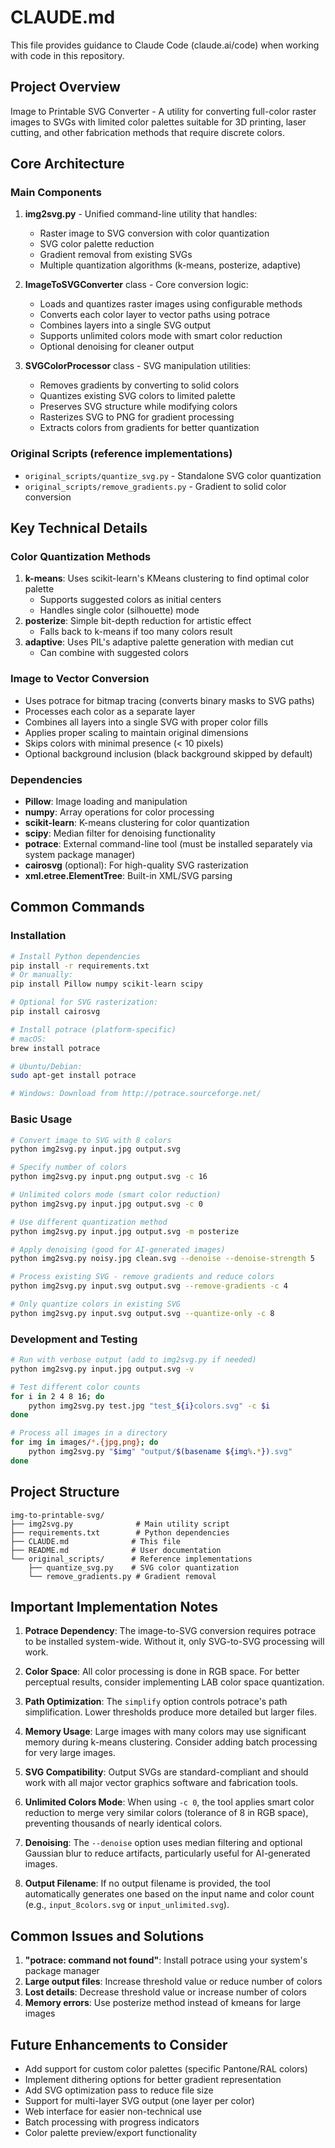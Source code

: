 # CLAUDE.md

This file provides guidance to Claude Code (claude.ai/code) when working with code in this repository.

## Project Overview

Image to Printable SVG Converter - A utility for converting full-color raster images to SVGs with limited color palettes suitable for 3D printing, laser cutting, and other fabrication methods that require discrete colors.

## Core Architecture

### Main Components

1. **img2svg.py** - Unified command-line utility that handles:
   - Raster image to SVG conversion with color quantization
   - SVG color palette reduction
   - Gradient removal from existing SVGs
   - Multiple quantization algorithms (k-means, posterize, adaptive)

2. **ImageToSVGConverter** class - Core conversion logic:
   - Loads and quantizes raster images using configurable methods
   - Converts each color layer to vector paths using potrace
   - Combines layers into a single SVG output
   - Supports unlimited colors mode with smart color reduction
   - Optional denoising for cleaner output

3. **SVGColorProcessor** class - SVG manipulation utilities:
   - Removes gradients by converting to solid colors
   - Quantizes existing SVG colors to limited palette
   - Preserves SVG structure while modifying colors
   - Rasterizes SVG to PNG for gradient processing
   - Extracts colors from gradients for better quantization

### Original Scripts (reference implementations)

- `original_scripts/quantize_svg.py` - Standalone SVG color quantization
- `original_scripts/remove_gradients.py` - Gradient to solid color conversion

## Key Technical Details

### Color Quantization Methods

1. **k-means**: Uses scikit-learn's KMeans clustering to find optimal color palette
   - Supports suggested colors as initial centers
   - Handles single color (silhouette) mode
2. **posterize**: Simple bit-depth reduction for artistic effect
   - Falls back to k-means if too many colors result
3. **adaptive**: Uses PIL's adaptive palette generation with median cut
   - Can combine with suggested colors

### Image to Vector Conversion

- Uses potrace for bitmap tracing (converts binary masks to SVG paths)
- Processes each color as a separate layer
- Combines all layers into a single SVG with proper color fills
- Applies proper scaling to maintain original dimensions
- Skips colors with minimal presence (< 10 pixels)
- Optional background inclusion (black background skipped by default)

### Dependencies

- **Pillow**: Image loading and manipulation
- **numpy**: Array operations for color processing
- **scikit-learn**: K-means clustering for color quantization
- **scipy**: Median filter for denoising functionality
- **potrace**: External command-line tool (must be installed separately via system package manager)
- **cairosvg** (optional): For high-quality SVG rasterization
- **xml.etree.ElementTree**: Built-in XML/SVG parsing

## Common Commands

### Installation

```bash
# Install Python dependencies
pip install -r requirements.txt
# Or manually:
pip install Pillow numpy scikit-learn scipy

# Optional for SVG rasterization:
pip install cairosvg

# Install potrace (platform-specific)
# macOS:
brew install potrace

# Ubuntu/Debian:
sudo apt-get install potrace

# Windows: Download from http://potrace.sourceforge.net/
```

### Basic Usage

```bash
# Convert image to SVG with 8 colors
python img2svg.py input.jpg output.svg

# Specify number of colors
python img2svg.py input.png output.svg -c 16

# Unlimited colors mode (smart color reduction)
python img2svg.py input.jpg output.svg -c 0

# Use different quantization method
python img2svg.py input.jpg output.svg -m posterize

# Apply denoising (good for AI-generated images)
python img2svg.py noisy.jpg clean.svg --denoise --denoise-strength 5

# Process existing SVG - remove gradients and reduce colors
python img2svg.py input.svg output.svg --remove-gradients -c 4

# Only quantize colors in existing SVG
python img2svg.py input.svg output.svg --quantize-only -c 8
```

### Development and Testing

```bash
# Run with verbose output (add to img2svg.py if needed)
python img2svg.py input.jpg output.svg -v

# Test different color counts
for i in 2 4 8 16; do
    python img2svg.py test.jpg "test_${i}colors.svg" -c $i
done

# Process all images in a directory
for img in images/*.{jpg,png}; do
    python img2svg.py "$img" "output/$(basename ${img%.*}).svg"
done
```

## Project Structure

```
img-to-printable-svg/
├── img2svg.py              # Main utility script
├── requirements.txt        # Python dependencies
├── CLAUDE.md              # This file
├── README.md              # User documentation
└── original_scripts/      # Reference implementations
    ├── quantize_svg.py    # SVG color quantization
    └── remove_gradients.py # Gradient removal
```

## Important Implementation Notes

1. **Potrace Dependency**: The image-to-SVG conversion requires potrace to be installed system-wide. Without it, only SVG-to-SVG processing will work.

2. **Color Space**: All color processing is done in RGB space. For better perceptual results, consider implementing LAB color space quantization.

3. **Path Optimization**: The `simplify` option controls potrace's path simplification. Lower thresholds produce more detailed but larger files.

4. **Memory Usage**: Large images with many colors may use significant memory during k-means clustering. Consider adding batch processing for very large images.

5. **SVG Compatibility**: Output SVGs are standard-compliant and should work with all major vector graphics software and fabrication tools.

6. **Unlimited Colors Mode**: When using `-c 0`, the tool applies smart color reduction to merge very similar colors (tolerance of 8 in RGB space), preventing thousands of nearly identical colors.

7. **Denoising**: The `--denoise` option uses median filtering and optional Gaussian blur to reduce artifacts, particularly useful for AI-generated images.

8. **Output Filename**: If no output filename is provided, the tool automatically generates one based on the input name and color count (e.g., `input_8colors.svg` or `input_unlimited.svg`).

## Common Issues and Solutions

1. **"potrace: command not found"**: Install potrace using your system's package manager
2. **Large output files**: Increase threshold value or reduce number of colors
3. **Lost details**: Decrease threshold value or increase number of colors
4. **Memory errors**: Use posterize method instead of kmeans for large images

## Future Enhancements to Consider

- Add support for custom color palettes (specific Pantone/RAL colors)
- Implement dithering options for better gradient representation
- Add SVG optimization pass to reduce file size
- Support for multi-layer SVG output (one layer per color)
- Web interface for easier non-technical use
- Batch processing with progress indicators
- Color palette preview/export functionality